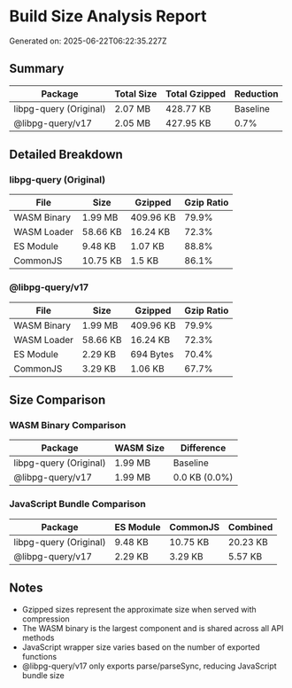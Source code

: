 # Build Size Analysis Report

Generated on: 2025-06-22T06:22:35.227Z

## Summary

| Package | Total Size | Total Gzipped | Reduction |
|---------|------------|---------------|-----------|
| libpg-query (Original) | 2.07 MB | 428.77 KB | Baseline |
| @libpg-query/v17 | 2.05 MB | 427.95 KB | 0.7% |

## Detailed Breakdown

### libpg-query (Original)

| File | Size | Gzipped | Gzip Ratio |
|------|------|---------|------------|
| WASM Binary | 1.99 MB | 409.96 KB | 79.9% |
| WASM Loader | 58.66 KB | 16.24 KB | 72.3% |
| ES Module | 9.48 KB | 1.07 KB | 88.8% |
| CommonJS | 10.75 KB | 1.5 KB | 86.1% |

### @libpg-query/v17

| File | Size | Gzipped | Gzip Ratio |
|------|------|---------|------------|
| WASM Binary | 1.99 MB | 409.96 KB | 79.9% |
| WASM Loader | 58.66 KB | 16.24 KB | 72.3% |
| ES Module | 2.29 KB | 694 Bytes | 70.4% |
| CommonJS | 3.29 KB | 1.06 KB | 67.7% |

## Size Comparison

### WASM Binary Comparison

| Package | WASM Size | Difference |
|---------|-----------|------------|
| libpg-query (Original) | 1.99 MB | Baseline |
| @libpg-query/v17 | 1.99 MB | 0.0 KB (0.0%) |

### JavaScript Bundle Comparison

| Package | ES Module | CommonJS | Combined |
|---------|-----------|----------|----------|
| libpg-query (Original) | 9.48 KB | 10.75 KB | 20.23 KB |
| @libpg-query/v17 | 2.29 KB | 3.29 KB | 5.57 KB |

## Notes

- Gzipped sizes represent the approximate size when served with compression
- The WASM binary is the largest component and is shared across all API methods
- JavaScript wrapper size varies based on the number of exported functions
- @libpg-query/v17 only exports parse/parseSync, reducing JavaScript bundle size
